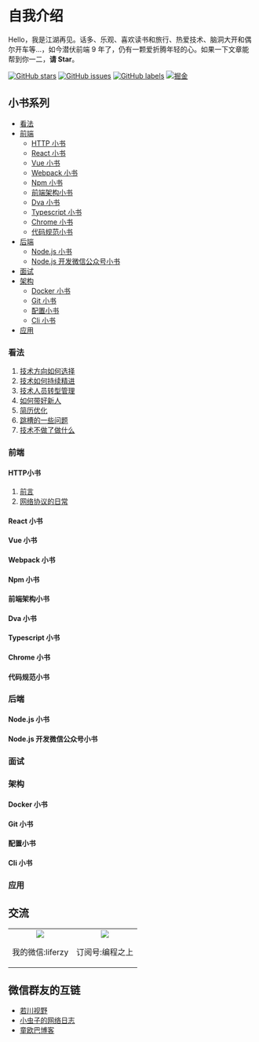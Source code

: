 # 自我介绍

Hello，我是江湖再见。话多、乐观、喜欢读书和旅行、热爱技术、脑洞大开和偶尔开车等...，如今潜伏前端 9 年了，仍有一颗爱折腾年轻的心。如果一下文章能帮到你一二，**请 Star**。

<a href="https://github.com/ruizhengyun/ruizhengyun.github.io" target="_blank"><img alt="GitHub stars" src="https://img.shields.io/github/stars/ruizhengyun/ruizhengyun.github.io?style=social"></a>
<a href="https://github.com/ruizhengyun/ruizhengyun.github.io/issues" target="_blank"><img alt="GitHub issues" src="https://img.shields.io/github/issues/ruizhengyun/ruizhengyun.github.io?style=flat"></a>
<a href="https://github.com/ruizhengyun/ruizhengyun.github.io/issues?q=is%3Aissue+is%3Aopen+label%3Aview" target="_blank"><img alt="GitHub labels" src="https://img.shields.io/github/labels/ruizhengyun/ruizhengyun.github.io/view?label=%E7%9C%8B%E6%B3%95"></a>
<a href="https://juejin.im/post/5d0878aaf265da1b83338f74" target="_blank"><img alt="掘金" src="https://img.shields.io/badge/juejin.im-%E6%8E%98%E9%87%91-%23007fff"></a>

## 小书系列

- [看法](#看法)
- [前端](#前端)
  - [HTTP 小书](#HTTP小书)
  - [React 小书](#React小书)
  - [Vue 小书](Vue小书)
  - [Webpack 小书](#Webpack小书)
  - [Npm 小书](#Npm小书)
  - [前端架构小书](#前端架构小书)
  - [Dva 小书](#Dva小书)
  - [Typescript 小书](#Typescript小书)
  - [Chrome 小书](#Chrome小书)
  - [代码规范小书](#代码规范小书)
- [后端](#后端)
  - [Node.js 小书](#Node.js小书)
  - [Node.js 开发微信公众号小书](#Node.js开发微信公众号小书)
- [面试](#面试)
- [架构](#架构)
  - [Docker 小书](#Docker小书)
  - [Git 小书](#Git小书)
  - [配置小书](#配置小书)
  - [Cli 小书](#Cli小书)
- [应用](#应用)

<a name="看法"></a>

### 看法

1. [技术方向如何选择](https://github.com/ruizhengyun/ruizhengyun.github.io/issues/1)
2. [技术如何持续精进](https://github.com/ruizhengyun/ruizhengyun.github.io/issues/2)
3. [技术人员转型管理](https://github.com/ruizhengyun/ruizhengyun.github.io/issues/3)
4. [如何带好新人](https://github.com/ruizhengyun/ruizhengyun.github.io/issues/4)
5. [简历优化](https://github.com/ruizhengyun/ruizhengyun.github.io/issues/5)
6. [跳槽的一些问题](https://github.com/ruizhengyun/ruizhengyun.github.io/issues/6)
7. [技术不做了做什么](https://github.com/ruizhengyun/ruizhengyun.github.io/issues/7)

<a name="前端"></a>

### 前端

  <a name="HTTP小书"></a>

  #### HTTP小书
  
  1. [前言](https://github.com/ruizhengyun/ruizhengyun.github.io/issues/8)
  1. [网络协议的日常](https://github.com/ruizhengyun/ruizhengyun.github.io/issues/9)

  <a name="React小书"></a>

  #### React 小书

  <a name="Vue小书"></a>
  
  #### Vue 小书

  <a name="Webpack小书"></a>
  
  #### Webpack 小书

  <a name="Npm小书"></a>
  
  #### Npm 小书

  <a name="前端架构小书"></a>
  
  #### 前端架构小书

  <a name="Dva小书"></a>
  
  #### Dva 小书

  <a name="Typescript小书"></a>
  
  #### Typescript 小书

  <a name="Chrome小书"></a>
  
  #### Chrome 小书

  <a name="代码规范小书"></a>
  
  #### 代码规范小书

<a name="后端"></a>

### 后端

  <a name="Node.js小书"></a>
  
  #### Node.js 小书

  <a name="Node.js 开发微信公众号小书"></a>
  
  #### Node.js 开发微信公众号小书

<a name="面试"></a>

### 面试

<a name="架构"></a>

### 架构

  <a name="Docker小书"></a>
  
  #### Docker 小书

  <a name="Git小书"></a>
  
  #### Git 小书

  <a name="配置小书"></a>
  
  #### 配置小书

  <a name="Cli小书"></a>
  
  #### Cli 小书

<a name="应用"></a>

### 应用


## 交流

<table style="border: 0; text-align: center; overflow:hidden;">
  <tr style="border: 0;">
    <td style="border: 0;">
      <img src="https://ruizhengyun.cn/images/wx/pr_person.png" />
      <p>我的微信:liferzy</p>
    </td>
    <td style="border: 0;">
      <img src="https://ruizhengyun.cn/images/wx/pr_qrcode.png" />
      <p>订阅号:编程之上</p>
    </td>
  </tr>
</table>

## 微信群友的互链

- [若川视野](https://www.lxchuan12.cn/)
- [小虫子的网络日志](https://blog.52yulong.cn/)
- [童欧巴博客](https://hungryturbo.com/)